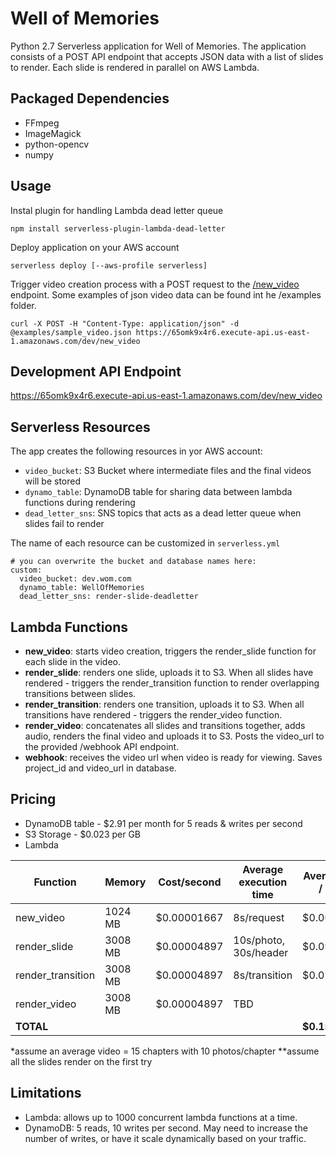 # Well of Memories #

Python 2.7 Serverless application for Well of Memories.
The application consists of a POST API endpoint that accepts JSON data with a list of slides to render.
Each slide is rendered in parallel on AWS Lambda.

## Packaged Dependencies ##
* FFmpeg
* ImageMagick
* python-opencv
* numpy

## Usage ##
Instal plugin for handling Lambda dead letter queue
```
npm install serverless-plugin-lambda-dead-letter
```
Deploy application on your AWS account
```
serverless deploy [--aws-profile serverless]
```

Trigger video creation process with a POST request to the [/new_video](https://github.com/CatAndCastle/WellOfMemories/wiki/New-Video) endpoint. Some examples of json video data can be found int he /examples folder.
```
curl -X POST -H "Content-Type: application/json" -d @examples/sample_video.json https://65omk9x4r6.execute-api.us-east-1.amazonaws.com/dev/new_video
```

## Development API Endpoint ##
https://65omk9x4r6.execute-api.us-east-1.amazonaws.com/dev/new_video


## Serverless Resources ##
The app creates the following resources in yor AWS account:
* `video_bucket`: S3 Bucket where intermediate files and the final videos will be stored
* `dynamo_table`: DynamoDB table for sharing data between lambda functions during rendering
* `dead_letter_sns`: SNS topics that acts as a dead letter queue when slides fail to render

The name of each resource can be customized in `serverless.yml`
```
# you can overwrite the bucket and database names here:
custom:
  video_bucket: dev.wom.com
  dynamo_table: WellOfMemories
  dead_letter_sns: render-slide-deadletter
```

## Lambda Functions ##
* **new_video**: starts video creation, triggers the render_slide function for each slide in the video.
* **render_slide**: renders one slide, uploads it to S3. When all slides have rendered - triggers the render_transition function to render overlapping transitions between slides.
* **render_transition**: renders one transition, uploads it to S3. When all transitions have rendered - triggers the render_video function.
* **render_video**: concatenates all slides and transitions together, adds audio, renders the final video and uploads it to S3. Posts the video_url to the provided /webhook API endpoint.
* **webhook**: receives the video url when video is ready for viewing. Saves project_id and video_url in database.

## Pricing ##
* DynamoDB table - $2.91 per month for 5 reads & writes per second
* S3 Storage - $0.023 per GB
* Lambda

| Function         | Memory   | Cost/second  | Average execution time | Average Cost / Video |
| -----------------|----------|--------------|------------------------|----------------------|
|new_video         |1024 MB   | $0.00001667  | 8s/request             |$0.00013336           |
|render_slide      |3008 MB   | $0.00004897  | 10s/photo, 30s/header  |$0.09543              |
|render_transition |3008 MB   | $0.00004897  | 8s/transition          |$0.0588               |
|render_video      |3008 MB   | $0.00004897  |  TBD                   |                      |
| **TOTAL**         |          |              |                       | **$0.154**           |

*assume an average video = 15 chapters with 10 photos/chapter
**assume all the slides render on the first try

## Limitations ##
* Lambda: allows up to 1000 concurrent lambda functions at a time.
* DynamoDB: 5 reads, 10 writes per second. May need to increase the number of writes, or have it scale dynamically based on your traffic.


